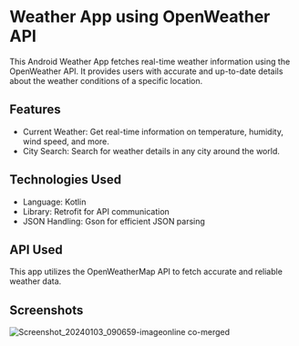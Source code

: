 #  Weather App using OpenWeather API
This Android Weather App fetches real-time weather information using the OpenWeather API. It provides users with accurate and up-to-date details about the weather conditions of a specific location.
## Features
- Current Weather: Get real-time information on temperature, humidity, wind speed, and more.
- City Search: Search for weather details in any city around the world.
## Technologies Used
- Language: Kotlin
- Library: Retrofit for API communication
- JSON Handling: Gson for efficient JSON parsing
## API Used
This app utilizes the OpenWeatherMap API to fetch accurate and reliable weather data.
## Screenshots
![Screenshot_20240103_090659-imageonline co-merged](https://github.com/Astha0123/-CelestoCast/assets/97621624/2fb8c2ae-1333-41a9-9232-a2a02fc3f8a8)

